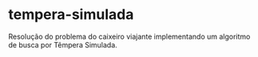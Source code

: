 # tempera-simulada
Resolução do problema do caixeiro viajante implementando um algoritmo de busca por Têmpera Simulada.
